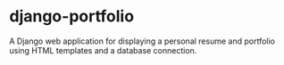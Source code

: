 # django-portfolio
A Django web application for displaying a personal resume and portfolio using HTML templates and a database connection.
